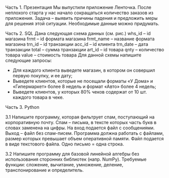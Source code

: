 Часть 1. Презентация
Мы выпустили приложение Ленточка. После неплохого старта у нас начало сокращаться количество заказов из приложения.
Задача – выявить причины падения и предложить меры для решения этой ситуации. Необходимые данные можно придумать.

Часть 2. SQL
Дана следующая схема данных (см. рис.)
whs_id – id магазина
frmt – id формата магазина
frmt_name – название формата магазина
trn_id – id транзакции
acc_id – id клиента
trn_date – дата транзакции
total – сумма транзакции
art_id – id товара
qnty – количество товара
value – стоимость товара
Для данной схемы напишите следующие запросы:
- Для каждого клиента выведете магазин, в котором он совершил
первую покупку, и ее дату;
- Выведете клиентов, которые не посещали форматы «У Дома» и
«Гипермаркет» более 8 недель и формат «Авто» более 4 недель;
- Выведете клиентов, у которых 80% чеков содержат от 10 шт. каждого
товара в чеке.

Часть 3. Python

3.1 Напишите программу, которая фильтрует спам, поступающий на корпоративную почту. Спам – письма, в тексте которых часть букв в
словах заменена на цифры. На вход подается файл с сообщениями.
Выход – файл без спам-писем.
Программа должна работать с файлами, размер которых превышает объем оперативной памяти. Файл подается в виде текстового файла.  Одно письмо = одна строка. 

3.2 Напишите программу для базовой линейной алгебры без использования сторонних библиотек (напр. NumPy).
Требуемые функции: сложение, вычитание, умножение, деление, транспонирование и определитель.

